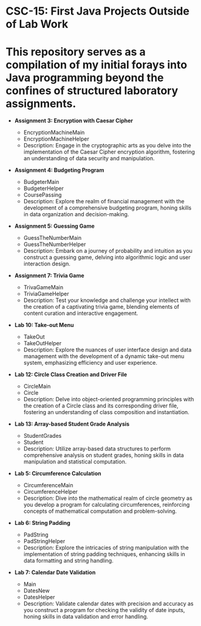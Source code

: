 # CSC-15: First Java Projects Outside of Lab Work

# This repository serves as a compilation of my initial forays into Java programming beyond the confines of structured laboratory assignments.

- **Assignment 3: Encryption with Caesar Cipher**
  - EncryptionMachineMain
  - EncryptionMachineHelper
  - Description: Engage in the cryptographic arts as you delve into the implementation of the Caesar Cipher encryption algorithm, fostering an understanding of data security and manipulation.

- **Assignment 4: Budgeting Program**
  - BudgeterMain
  - BudgeterHelper
  - CoursePassing
  - Description: Explore the realm of financial management with the development of a comprehensive budgeting program, honing skills in data organization and decision-making.

- **Assignment 5: Guessing Game**
  - GuessTheNumberMain
  - GuessTheNumberHelper
  - Description: Embark on a journey of probability and intuition as you construct a guessing game, delving into algorithmic logic and user interaction design.

- **Assignment 7: Trivia Game**
  - TrivaGameMain
  - TriviaGameHelper
  - Description: Test your knowledge and challenge your intellect with the creation of a captivating trivia game, blending elements of content curation and interactive engagement.

- **Lab 10: Take-out Menu**
  - TakeOut
  - TakeOutHelper
  - Description: Explore the nuances of user interface design and data management with the development of a dynamic take-out menu system, emphasizing efficiency and user experience.

- **Lab 12: Circle Class Creation and Driver File**
  - CircleMain
  - Circle
  - Description: Delve into object-oriented programming principles with the creation of a Circle class and its corresponding driver file, fostering an understanding of class composition and instantiation.

- **Lab 13: Array-based Student Grade Analysis**
  - StudentGrades
  - Student
  - Description: Utilize array-based data structures to perform comprehensive analysis on student grades, honing skills in data manipulation and statistical computation.

- **Lab 5: Circumference Calculation**
  - CircumferenceMain  
  - CircumferenceHelper
  - Description: Dive into the mathematical realm of circle geometry as you develop a program for calculating circumferences, reinforcing concepts of mathematical computation and problem-solving.

- **Lab 6: String Padding**
  - PadString
  - PadStringHelper
  - Description: Explore the intricacies of string manipulation with the implementation of string padding techniques, enhancing skills in data formatting and string handling.

- **Lab 7: Calendar Date Validation**
  - Main  
  - DatesNew
  - DatesHelper
  - Description: Validate calendar dates with precision and accuracy as you construct a program for checking the validity of date inputs, honing skills in data validation and error handling.

